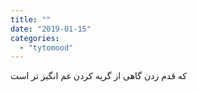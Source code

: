 ```yaml
---
title: ""
date: "2019-01-15"
categories: 
  - "tytomood"
---
```


که قدم زدن گاهی از گریه کردن غم انگیز تر است

